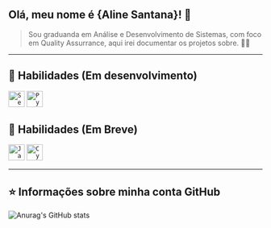 ## Olá, meu nome é <strong>{Aline Santana}! 👋</strong>

> Sou graduanda em Análise e Desenvolvimento de Sistemas, com foco em Quality Assurrance, aqui irei documentar os projetos sobre. 👩‍💻


----

## 🚀 Habilidades (Em desenvolvimento)
<code><img height="32" src="https://cdn.jsdelivr.net/gh/devicons/devicon/icons/selenium/selenium-original.svg" alt="Selenium"/></code>
<code><img height="32" src="https://cdn.jsdelivr.net/gh/devicons/devicon/icons/python/python-original.svg" alt="Python"/></code>


      
          
  

          

           
            
          
          
           
          


          


## 👀 Habilidades (Em Breve)
<code><img height="32" src="https://cdn.jsdelivr.net/gh/devicons/devicon/icons/javascript/javascript-original.svg" alt="Javascript"/></code>
<code><img height="32" src="https://user-images.githubusercontent.com/116390525/229211781-e61de359-3c16-44bc-a5c5-e26c4789c98d.svg" alt="Cypress"/></code>


            
          

           
          


            
           
          
          
            
          


---

## ⭐ Informações sobre minha conta GitHub
![Anurag's GitHub stats](https://github-readme-stats.vercel.app/api?username=alinesousasantana&show_icons=true&theme=dark)

            
          
          
